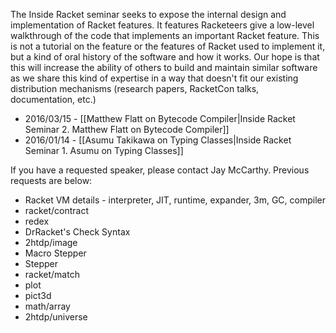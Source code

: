 The Inside Racket seminar seeks to expose the internal design and implementation of Racket features. It features Racketeers give a low-level walkthrough of the code that implements an important Racket feature. This is not a tutorial on the feature or the features of Racket used to implement it, but a kind of oral history of the software and how it works. Our hope is that this will increase the ability of others to build and maintain similar software as we share this kind of expertise in a way that doesn't fit our existing distribution mechanisms (research papers, RacketCon talks, documentation, etc.)

* 2016/03/15 - [[Matthew Flatt on Bytecode Compiler|Inside Racket Seminar 2. Matthew Flatt on Bytecode Compiler]]
* 2016/01/14 - [[Asumu Takikawa on Typing Classes|Inside Racket Seminar 1. Asumu on Typing Classes]]

If you have a requested speaker, please contact Jay McCarthy. Previous requests are below:

* Racket VM details - interpreter, JIT, runtime, expander, 3m, GC, compiler
* racket/contract
* redex
* DrRacket's Check Syntax
* 2htdp/image
* Macro Stepper
* Stepper
* racket/match
* plot
* pict3d
* math/array
* 2htdp/universe